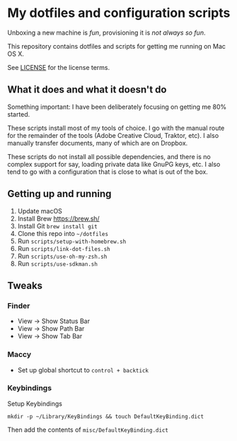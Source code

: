 # My dotfiles and configuration scripts

Unboxing a new machine is _fun_, provisioning it is _not always so fun_.

This repository contains dotfiles and scripts for getting me running on Mac OS X.

See [LICENSE](LICENSE) for the license terms.

## What it does and what it doesn't do

Something important: I have been deliberately focusing on getting me 80% started.

These scripts install most of my tools of choice.
I go with the manual route for the remainder of the tools (Adobe Creative Cloud, Traktor, etc).
I also manually transfer documents, many of which are on Dropbox.

These scripts do not install all possible dependencies, and there is no complex support for say, loading private data like GnuPG keys, etc.
I also tend to go with a configuration that is close to what is out of the box.

## Getting up and running

1. Update macOS
2. Install Brew https://brew.sh/   
3. Install Git `brew install git` 
4. Clone this repo into `~/dotfiles`
5. Run `scripts/setup-with-homebrew.sh`
6. Run `scripts/link-dot-files.sh`
7. Run `scripts/use-oh-my-zsh.sh`
8. Run `scripts/use-sdkman.sh`

## Tweaks

### Finder

- View -> Show Status Bar
- View -> Show Path Bar
- View -> Show Tab Bar

### Maccy

- Set up global shortcut to `control + backtick`

### Keybindings

Setup Keybindings

```shell
mkdir -p ~/Library/KeyBindings && touch DefaultKeyBinding.dict
```
Then add the contents of `misc/DefaultKeyBinding.dict`
